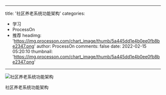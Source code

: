 
---
title: '社区养老系统功能架构'
categories: 
 - 学习
 - ProcessOn
 - 推荐
headimg: 'https://img.processon.com/chart_image/thumb/5a445dd1e4b0ee0fb8be2347.png'
author: ProcessOn
comments: false
date: 2022-02-15 05:20:10
thumbnail: 'https://img.processon.com/chart_image/thumb/5a445dd1e4b0ee0fb8be2347.png'
---

<div>   
<img class="thumb" alt="社区养老系统功能架构" src="https://img.processon.com/chart_image/thumb/5a445dd1e4b0ee0fb8be2347.png" referrerpolicy="no-referrer">
<p>社区养老系统功能架构</p>  
</div>
            